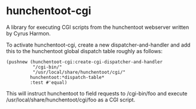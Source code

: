 
# hunchentoot-cgi

A library for executing CGI scripts from the hunchentoot webserver
written by Cyrus Harmon.

To activate hunchentoot-cgi, create a new dispatcher-and-handler and
add this to the hunchentoot global dispatch table roughly as follows:

    (pushnew (hunchentoot-cgi:create-cgi-dispatcher-and-handler
              "/cgi-bin/"
              "/usr/local/share/hunchentoot/cgi/"
             hunchentoot:*dispatch-table*
             :test #'equal)

This will instruct hunchentoot to field requests to /cgi-bin/foo
and execute /usr/local/share/hunchentoot/cgi/foo as a CGI script.

